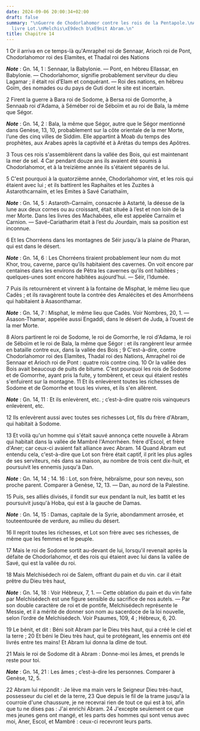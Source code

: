```yaml
---
date: 2024-09-06 20:00:34+02:00
draft: false
summary: "\nGuerre de Chodorlahomor contre les rois de la Pentapole.\nAbram d\xE9\
  livre Lot.\nMelchis\xE9dech b\xE9nit Abram.\n"
title: Chapitre 14
---
```





1 Or il arriva en ce temps-là qu'Amraphel roi de Sennaar, Arioch roi de Pont, Chodorlahomor roi des Elamites, et Thadal roi des Nations

***Note*** :  Gn. 14, 1 : Sennaar, la Babylonie. ― Pont, en hébreu Ellassar, en Babylonie. ― Chodorlahomor, signifie probablement serviteur du dieu Lagamar ; il était roi d’Elam et conquérant. ― Roi des nations, en hébreu Goïm, des nomades ou du pays de Guti dont le site est incertain.

2 Firent la guerre à Bara roi de Sodome, à Bersa roi de Gomorrhe, à Sennaab roi d'Adama, à Séméber roi de Séboïm et au roi de Bala, la même que Ségor.

***Note*** :  Gn. 14, 2 : Bala, la même que Ségor, autre que le Ségor mentionné dans Genèse, 13, 10, probablement sur la côte orientale de la mer Morte, l’une des cinq villes de Siddim. Elle appartint à Moab du temps des prophètes, aux Arabes après la captivité et à Arétas du temps des Apôtres.


3 Tous ces rois s'assemblèrent dans la vallée des Bois, qui est maintenant la mer de sel. 4 Car pendant douze ans ils avaient été soumis à Chodorlahomor, et à la treizième année ils s'étaient séparés de lui.


5 C'est pourquoi à la quatorzième année, Chodorlahomor vint, et les rois qui étaient avec lui ; et ils battirent les Raphaïtes et les Zuzites à Astarothcarnaïm, et les Emites à Savé Cariathaïm,

***Note*** :  Gn. 14, 5 : Astaroth-Carnaïm, consacrée à Astarté, la déesse de la lune aux deux cornes ou au croissant, était située à l’est et non loin de la mer Morte. Dans les livres des Machabées, elle est appelée Carnaïm et Carnion. ― Savé-Cariatharim était à l’est du Jourdain, mais sa position est inconnue.

6 Et les Chorréens dans les montagnes de Séir jusqu'à la plaine de Pharan, qui est dans le désert.

***Note*** :  Gn. 14, 6 : Les Chorréens tiraient probablement leur nom du mot Khor, trou, caverne, parce qu’ils habitaient des cavernes. On voit encore par centaines dans les environs de Pétra les cavernes qu’ils ont habitées ; quelques-unes sont encore habitées aujourd’hui. ― Séir, l’Idumée.

7 Puis ils retournèrent et vinrent à la fontaine de Misphat, le même lieu que Cadès ; et ils ravagèrent toute la contrée des Amalécites et des Amorrhéens qui habitaient à Asasonthamar.

***Note*** :  Gn. 14, 7 : Misphat, le même lieu que Cadès. Voir Nombres, 20, 1. ― Asason-Thamar, appelée aussi Engaddi, dans le désert de Juda, à l’ouest de la mer Morte.

8 Alors partirent le roi de Sodome, le roi de Gomorrhe, le roi d'Adama, le roi de Séboïm et le roi de Bala, la même que Ségor : et ils rangèrent leur armée en bataille contre eux, dans la vallée des Bois ; 9 C'est-à-dire, contre Chodorlahomor roi des Elamites, Thadal roi des Nations, Amraphel roi de Sennaar et Arioch roi de Pont : quatre rois contre cinq. 10 Or la vallée des Bois avait beaucoup de puits de bitume. C'est pourquoi les rois de Sodome et de Gomorrhe, ayant pris la fuite, y tombèrent, et ceux qui étaient restés s'enfuirent sur la montagne. 11 Et ils enlevèrent toutes les richesses de Sodome et de Gomorrhe et tous les vivres, et ils s'en allèrent.

***Note*** :  Gn. 14, 11 : Et ils enlevèrent, etc. ; c’est-à-dire quatre rois vainqueurs enlevèrent, etc.

12 Ils enlevèrent aussi avec toutes ses richesses Lot, fils du frère d'Abram, qui habitait à Sodome.


13 Et voilà qu'un homme qui s'était sauvé annonça cette nouvelle à Abram qui habitait dans la vallée de Mambré l'Amorrhéen. frère d'Escol, et frère d'Aner; car ceux-ci avaient fait alliance avec Abram. 14 Quand Abram eut entendu cela, c'est-à-dire que Lot son frère était captif, il prit les plus agiles de ses serviteurs, nés dans sa maison, au nombre de trois cent dix-huit, et poursuivit les ennemis jusqu'à Dan.

***Note*** :  Gn. 14, 14 ; 14. 16 : Lot, son frère, hébraïsme, pour son neveu, son proche parent. Comparer à Genèse, 12, 13. ― Dan, au nord de la Palestine.

15 Puis, ses alliés divisés, il fondit sur eux pendant la nuit, les battit et les poursuivit jusqu'à Hoba, qui est à la gauche de Damas.

***Note*** :  Gn. 14, 15 : Damas, capitale de la Syrie, abondamment arrosée, et touteentourée de verdure, au milieu du désert.

16 Il reprit toutes les richesses, et Lot son frère avec ses richesses, de même que les femmes et le peuple.


17 Mais le roi de Sodome sortit au-devant de lui, lorsqu'il revenait après la défaite de Chodorlahomor, et des rois qui étaient avec lui dans la vallée de Savé, qui est la vallée du roi.


18 Mais Melchisédech roi de Salem, offrant du pain et du vin. car il était prêtre du Dieu très haut,

***Note*** :  Gn. 14, 18 : Voir Hébreux, 7, 1. ― Cette oblation du pain et du vin faite par Melchisédech est une figure sensible du sacrifice de nos autels. ― Par son double caractère de roi et de pontife, Melchisédech représente le Messie, et il a mérité de donner son nom au sacerdoce de la loi nouvelle, selon l’ordre de Melchisédech. Voir Psaumes, 109, 4 ; Hébreux, 6, 20.

19 Le bénit, et dit : Béni soit Abram par le Dieu très haut, qui a créé le ciel et la terre ; 20 Et béni le Dieu très haut, qui te protégeant, les ennemis ont été livrés entre tes mains! Et Abram lui donna la dîme de tout.


21 Mais le roi de Sodome dit à Abram : Donne-moi les âmes, et prends le reste pour toi.

***Note*** :  Gn. 14, 21 : Les âmes ; c’est-à-dire les personnes. Comparer à Genèse, 12, 5.

22 Abram lui répondit : Je lève ma main vers le Seigneur Dieu très-haut, possesseur du ciel et de la terre, 23 Que depuis le fil de la trame jusqu'à la courroie d'une chaussure, je ne recevrai rien de tout ce qui est à toi, afin que tu ne dises pas : J'ai enrichi Abram. 24 J'excepte seulement ce que mes jeunes gens ont mangé, et les parts des hommes qui sont venus avec moi, Aner, Escol, et Mambré : ceux-ci recevront leurs parts.

